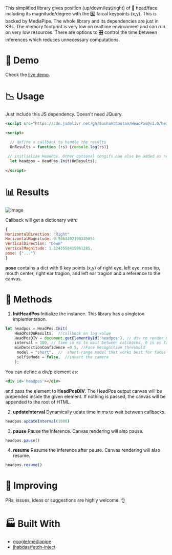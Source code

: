 This simplified library gives position (up/down/lest/right) of 🙂 head/face including its magnitude/degree with the :six: faical keypoints (x,y). This is backed by MediaPipe. The whole library and its dependencies are just in KBs. The memory footprint is very low on realtime environment and can run on very low resources. There are options to 🎛️ control the time between inferences which reduces unnecessary computations. 

# 🚀 Demo
Check the [live demo](https://sushantgautam.github.io/HeadPos/demo.html "live demo").

# 📉 Usage

Just include this JS dependency. Doesn't need JQuery.

```html
<script src="https://cdn.jsdelivr.net/gh/SushantGautam/HeadPos@v1.0/headpos.js"></script>
```


```html
<script>

  // define a callback to handle the results
  OnResults = function (rs) {console.log(rs)}
  
 // initlialize HeadPos. Other optional congifs can also be added as required.
  let headpos = HeadPos.Init(OnResults);
    
</script>
```

# 📊 Results
![image](https://user-images.githubusercontent.com/16721983/135709814-4f134c07-9ba5-4e02-abe4-47d6894819b5.png)

Callback will get a dictionary with:
```javascript
{
HorizontalDirection: "Right"
HorizontalMagnitude: 0.9363492190335054
VerticalDirection: "Down"
VerticalMagnitude: 1.3243558415961285,
pose: {"..."}
}
```
**pose** contains a dict with 6 key points (x,y) of right eye, left eye, nose tip, mouth center, right ear tragion, and left ear tragion and a reference to the canvas.


# 🎈 Methods
1. **InitHeadPos** 
Initialize the instance. This library has a singleton implementation.

```javascript
let headpos = HeadPos.Init(
    HeadPosOnResults,  //callback on log value
    HeadPosDIV = document.getElementById('headpos'), // div to render headpos
    interval = 100, // time in ms to wait between callbacks, 0 is as fast as possible
	minDetectionConfidence =0.5, //Face Recognition threshold 
	 model = "short",  //  short-range model that works best for faces within 2 meters from the camera 
	 selfieMode = false,  //invert the camera 
	); 

```
You can define a div/p element as:
```html
<div id='headpos'></div>
```
and pass the element to **HeadPosDIV**. The HeadPos output canvas will be prepended inside the given element. If nothing is passed, the canvas will be appended to the root of HTML.

2. **updateInterval**
Dynamically udate time in ms to wait between callbacks.

```javascript
headpos.updateInterval(1000) 
```

3. **pause**
Pause the inference. Canvas rendering will also pause.

```javascript
headpos.pause() 
```

4. **resume**
Resume the inference after pause. Canvas rendering will also resume.

```javascript
headpos.resume() 
```

# 🙋 Improving
PRs, issues, ideas or suggestions are highly welcome. 👌

# 🏭  Built With
- [google/mediapipe](https://google.github.io/mediapipe/solutions/face_detection#javascript-solution-api "google/mediapipe")
- [jhabdas/fetch-inject](https://code.habd.as/jhabdas/fetch-inject "jhabdas/fetch-inject")

